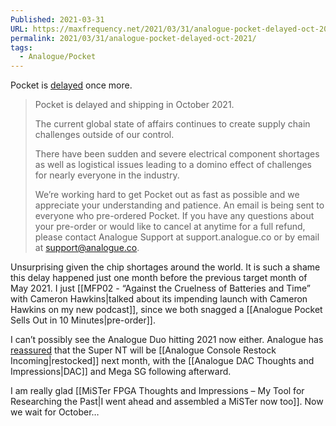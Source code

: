 ```yaml
---
Published: 2021-03-31
URL: https://maxfrequency.net/2021/03/31/analogue-pocket-delayed-oct-2021/
permalink: 2021/03/31/analogue-pocket-delayed-oct-2021/
tags:
  - Analogue/Pocket
---
```

Pocket is [delayed](https://twitter.com/analogue/status/1377375231296200704) once more.

> Pocket is delayed and shipping in October 2021.
> 
> The current global state of affairs continues to create supply chain challenges outside of our control.
> 
> There have been sudden and severe electrical component shortages as well as logistical issues leading to a domino effect of challenges for nearly everyone in the industry.
> 
> We’re working hard to get Pocket out as fast as possible and we appreciate your understanding and patience. An email is being sent to everyone who pre-ordered Pocket. If you have any questions about your pre-order or would like to cancel at anytime for a full refund, please contact Analogue Support at support.analogue.co or by email at support@analogue.co.

Unsurprising given the chip shortages around the world. It is such a shame this delay happened just one month before the previous target month of May 2021. I just [[MFP02 - “Against the Cruelness of Batteries and Time” with Cameron Hawkins|talked about its impending launch with Cameron Hawkins on my new podcast]], since we both snagged a [[Analogue Pocket Sells Out in 10 Minutes|pre-order]].

I can’t possibly see the Analogue Duo hitting 2021 now either. Analogue has [reassured](https://twitter.com/analogue/status/1377375464042323971) that the Super NT will be [[Analogue Console Restock Incoming|restocked]] next month, with the [[Analogue DAC Thoughts and Impressions|DAC]] and Mega SG following afterward.

I am really glad [[MiSTer FPGA Thoughts and Impressions – My Tool for Researching the Past|I went ahead and assembled a MiSTer now too]]. Now we wait for October…